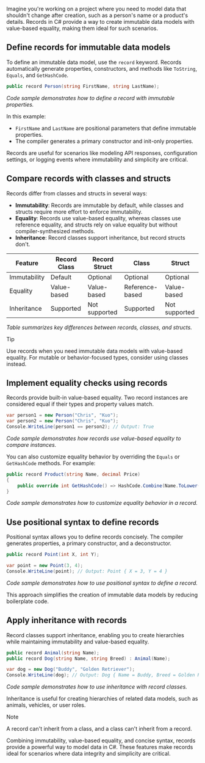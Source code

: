 Imagine you're working on a project where you need to model data that shouldn't change after creation, such as a person's name or a product's details. Records in C# provide a way to create immutable data models with value-based equality, making them ideal for such scenarios.

## Define records for immutable data models

To define an immutable data model, use the `record` keyword. Records automatically generate properties, constructors, and methods like `ToString`, `Equals`, and `GetHashCode`.

```csharp
public record Person(string FirstName, string LastName);
```

*Code sample demonstrates how to define a record with immutable properties.*

In this example:

- `FirstName` and `LastName` are positional parameters that define immutable properties.
- The compiler generates a primary constructor and init-only properties.

Records are useful for scenarios like modeling API responses, configuration settings, or logging events where immutability and simplicity are critical.

## Compare records with classes and structs

Records differ from classes and structs in several ways:

- **Immutability**: Records are immutable by default, while classes and structs require more effort to enforce immutability.
- **Equality**: Records use value-based equality, whereas classes use reference equality, and structs rely on value equality but without compiler-synthesized methods.
- **Inheritance**: Record classes support inheritance, but record structs don't.

| Feature            | Record Class       | Record Struct      | Class             | Struct            |
|--------------------|--------------------|--------------------|-------------------|-------------------|
| Immutability       | Default            | Optional           | Optional          | Optional          |
| Equality           | Value-based        | Value-based        | Reference-based   | Value-based       |
| Inheritance        | Supported          | Not supported      | Supported         | Not supported     |

*Table summarizes key differences between records, classes, and structs.*

> [!TIP]
> Use records when you need immutable data models with value-based equality. For mutable or behavior-focused types, consider using classes instead.

## Implement equality checks using records

Records provide built-in value-based equality. Two record instances are considered equal if their types and property values match.

```csharp
var person1 = new Person("Chris", "Kuo");
var person2 = new Person("Chris", "Kuo");
Console.WriteLine(person1 == person2); // Output: True
```

*Code sample demonstrates how records use value-based equality to compare instances.*

You can also customize equality behavior by overriding the `Equals` or `GetHashCode` methods. For example:

```csharp
public record Product(string Name, decimal Price)
{
    public override int GetHashCode() => HashCode.Combine(Name.ToLower(), Price);
}
```

*Code sample demonstrates how to customize equality behavior in a record.*

## Use positional syntax to define records

Positional syntax allows you to define records concisely. The compiler generates properties, a primary constructor, and a deconstructor.

```csharp
public record Point(int X, int Y);

var point = new Point(3, 4);
Console.WriteLine(point); // Output: Point { X = 3, Y = 4 }
```

*Code sample demonstrates how to use positional syntax to define a record.*

This approach simplifies the creation of immutable data models by reducing boilerplate code.

## Apply inheritance with records

Record classes support inheritance, enabling you to create hierarchies while maintaining immutability and value-based equality.

```csharp
public record Animal(string Name);
public record Dog(string Name, string Breed) : Animal(Name);

var dog = new Dog("Buddy", "Golden Retriever");
Console.WriteLine(dog); // Output: Dog { Name = Buddy, Breed = Golden Retriever }
```

*Code sample demonstrates how to use inheritance with record classes.*

Inheritance is useful for creating hierarchies of related data models, such as animals, vehicles, or user roles.

> [!NOTE]
> A record can't inherit from a class, and a class can't inherit from a record.

Combining immutability, value-based equality, and concise syntax, records provide a powerful way to model data in C#. These features make records ideal for scenarios where data integrity and simplicity are critical.
